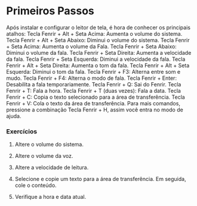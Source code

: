 ﻿# Primeiros Passos

Após instalar e configurar o leitor de tela, é hora de conhecer os principais atalhos:
Tecla Fenrir + Alt + Seta Acima: Aumenta o volume do sistema.
Tecla Fenrir + Alt + Seta Abaixo: Diminui o volume do sistema.
Tecla Fenrir + Seta Acima: Aumenta o volume da Fala.
Tecla Fenrir + Seta Abaixo: Diminui o volume da fala.
Tecla Fenrir + Seta Direita: Aumenta a velocidade da fala.
Tecla Fenrir + Seta Esquerda: Diminui a velocidade da fala.
Tecla Fenrir + Alt + Seta Direita: Aumenta o tom da fala.
Tecla Fenrir + Alt + Seta Esquerda: Diminui o  tom da fala.
Tecla Fenrir + F3: Alterna entre som e mudo.
Tecla Fenrir + F4: Alterna o modo de fala.
Tecla Fenrir + Enter: Desabilita a fala temporariamente.
Tecla Fenrir + Q: Sai do Fenrir.
Tecla Fenrir + T: Fala a hora.
Tecla Fenrir + T (duas vezes): Fala a data.
Tecla Fenrir + C: Copia o texto selecionado para a área de transferência.
Tecla Fenrir + V: Cola o texto da área de transferência.
Para mais comandos, pressione a combinação
Tecla Fenrir + H,
assim você entra no modo de ajuda.

### Exercícios

1. Altere o volume do sistema.

2. Altere o volume da voz.

3. Altere a velocidade de leitura.

4. Selecione e copie um texto para a área de transferência. Em seguida, cole o conteúdo.

5. Verifique a hora e data atual.